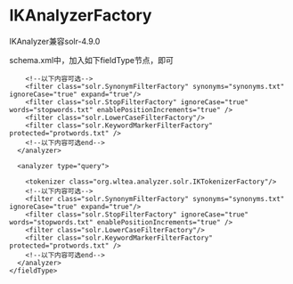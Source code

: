 IKAnalyzerFactory
=================

IKAnalyzer兼容solr-4.9.0



schema.xml中，加入如下fieldType节点，即可

<fieldType name="text_general" class="solr.TextField" positionIncrementGap="100">  
      <analyzer type="index">  
      	<tokenizer class="org.wltea.analyzer.solr.IKTokenizerFactory"   />     
      	   
      	<!--以下内容可选-->
        <filter class="solr.SynonymFilterFactory" synonyms="synonyms.txt" ignoreCase="true" expand="true"/> 
        <filter class="solr.StopFilterFactory" ignoreCase="true" words="stopwords.txt" enablePositionIncrements="true" />  
        <filter class="solr.LowerCaseFilterFactory"/>   
        <filter class="solr.KeywordMarkerFilterFactory" protected="protwords.txt" />      
        <!--以下内容可选end-->           
      </analyzer>  
       
      <analyzer type="query">  
      	
        <tokenizer class="org.wltea.analyzer.solr.IKTokenizerFactory"/>    
        <!--以下内容可选-->
        <filter class="solr.SynonymFilterFactory" synonyms="synonyms.txt" ignoreCase="true" expand="true"/>   
        <filter class="solr.StopFilterFactory" ignoreCase="true" words="stopwords.txt" enablePositionIncrements="true" />  
        <filter class="solr.LowerCaseFilterFactory"/>         
        <filter class="solr.KeywordMarkerFilterFactory" protected="protwords.txt" />    
        <!--以下内容可选end-->           
      </analyzer>  
    </fieldType>  
